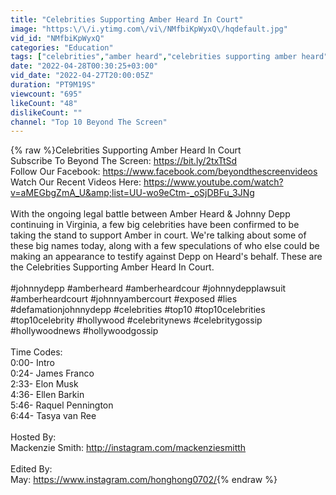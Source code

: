 ```yaml
---
title: "Celebrities Supporting Amber Heard In Court"
image: "https:\/\/i.ytimg.com\/vi\/NMfbiKpWyxQ\/hqdefault.jpg"
vid_id: "NMfbiKpWyxQ"
categories: "Education"
tags: ["celebrities","amber heard","celebrities supporting amber heard"]
date: "2022-04-28T00:30:25+03:00"
vid_date: "2022-04-27T20:00:05Z"
duration: "PT9M19S"
viewcount: "695"
likeCount: "48"
dislikeCount: ""
channel: "Top 10 Beyond The Screen"
---
```

{% raw %}Celebrities Supporting Amber Heard In Court<br />Subscribe To Beyond The Screen: <a rel="nofollow" target="blank" href="https://bit.ly/2txTtSd">https://bit.ly/2txTtSd</a> <br />Follow Our Facebook: <a rel="nofollow" target="blank" href="https://www.facebook.com/beyondthescreenvideos">https://www.facebook.com/beyondthescreenvideos</a><br />Watch Our Recent Videos Here: <a rel="nofollow" target="blank" href="https://www.youtube.com/watch?v=aMEGbgZmA_U&amp;list=UU-wo9eCtm-_oSjDBFu_3JNg">https://www.youtube.com/watch?v=aMEGbgZmA_U&amp;list=UU-wo9eCtm-_oSjDBFu_3JNg</a><br /><br />With the ongoing legal battle between Amber Heard &amp; Johnny Depp continuing in Virginia, a few big celebrities have been confirmed to be taking the stand to support Amber in court. We're talking about some of these big names today, along with a few speculations of who else could be making an appearance to testify against Depp on Heard's behalf. These are the Celebrities Supporting Amber Heard In Court.<br /><br />#johnnydepp #amberheard #amberheardcour #johnnydepplawsuit #amberheardcourt #johnnyambercourt #exposed #lies #defamationjohnnydepp #celebrities #top10 #top10celebrities #top10celebrity #hollywood #celebritynews #celebritygossip #hollywoodnews #hollywoodgossip <br /><br />Time Codes: <br />0:00- Intro<br />0:24- James Franco<br />2:33- Elon Musk<br />4:36- Ellen Barkin<br />5:46- Raquel Pennington<br />6:44- Tasya van Ree<br /><br />Hosted By:<br />Mackenzie Smith: <a rel="nofollow" target="blank" href="http://instagram.com/mackenziesmitth">http://instagram.com/mackenziesmitth</a><br /><br />Edited By:<br />May: <a rel="nofollow" target="blank" href="https://www.instagram.com/honghong0702/">https://www.instagram.com/honghong0702/</a>{% endraw %}

